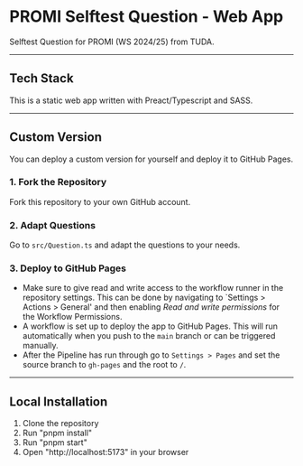 # PROMI Selftest Question - Web App

Selftest Question for PROMI (WS 2024/25) from TUDA.

---

## Tech Stack

This is a static web app written with Preact/Typescript and SASS.

---

## Custom Version

You can deploy a custom version for yourself and deploy it to GitHub Pages.

### 1. Fork the Repository

Fork this repository to your own GitHub account.

### 2. Adapt Questions

Go to `src/Question.ts` and adapt the questions to your needs.

### 3. Deploy to GitHub Pages

-   Make sure to give read and write access to the workflow runner in the repository settings. This can be done by navigating to `Settings > Actions > General' and then enabling _Read and write permissions_ for the Workflow Permissions.
-   A workflow is set up to deploy the app to GitHub Pages. This will run automatically when you push to the `main` branch or can be triggered manually.
-   After the Pipeline has run through go to `Settings > Pages` and set the source branch to `gh-pages` and the root to `/`.

---

## Local Installation

1. Clone the repository
2. Run "pnpm install"
3. Run "pnpm start"
4. Open "http://localhost:5173" in your browser
